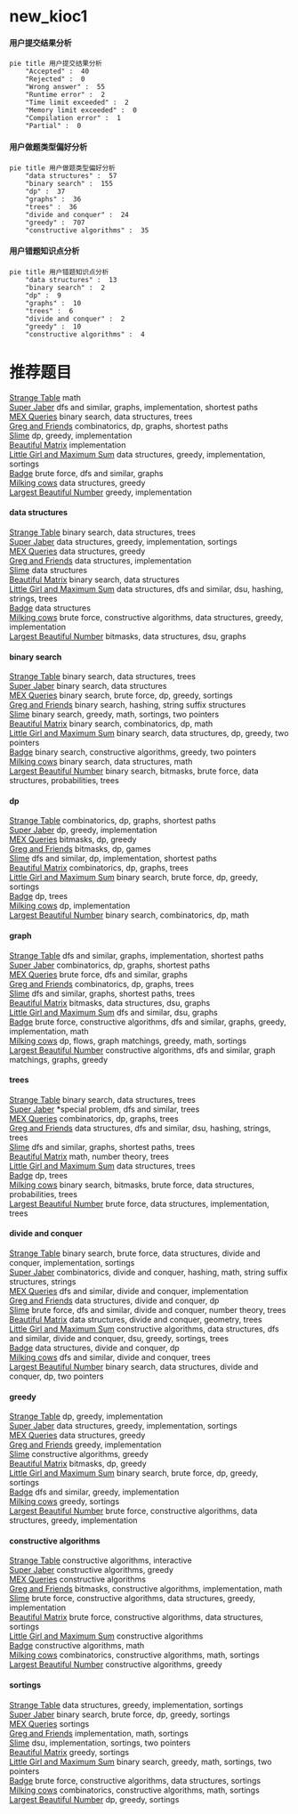 # new_kioc1
<!-- tabs:start -->
#### **用户提交结果分析**

```mermaid
pie title 用户提交结果分析
    "Accepted" :  40
    "Rejected" :  0
    "Wrong answer" :  55
    "Runtime error" :  2
    "Time limit exceeded" :  2
    "Memory limit exceeded" :  0
    "Compilation error" :  1
    "Partial" :  0
```
#### **用户做题类型偏好分析**

```mermaid
pie title 用户做题类型偏好分析
    "data structures" :  57
    "binary search" :  155
    "dp" :  37
    "graphs" :  36
    "trees" :  36
    "divide and conquer" :  24
    "greedy" :  707
    "constructive algorithms" :  35
```
#### **用户错题知识点分析**

```mermaid
pie title 用户错题知识点分析
    "data structures" :  13
    "binary search" :  2
    "dp" :  9
    "graphs" :  10
    "trees" :  6
    "divide and conquer" :  2
    "greedy" :  10
    "constructive algorithms" :  4
```
<!-- tabs:end -->
# 推荐题目
[Strange Table](http://codeforces.com/problemset/problem/1506/A)		math		  
[Super Jaber](http://codeforces.com/problemset/problem/1301/F)		dfs and similar,
                        graphs,
                        implementation,
                        shortest paths		  
[MEX Queries](http://codeforces.com/problemset/problem/817/F)		binary search,
                        data structures,
                        trees		  
[Greg and Friends](http://codeforces.com/problemset/problem/295/C)		combinatorics,
                        dp,
                        graphs,
                        shortest paths		  
[Slime](http://codeforces.com/problemset/problem/1038/D)		dp,
                        greedy,
                        implementation		  
[Beautiful Matrix](http://codeforces.com/problemset/problem/263/A)		implementation		  
[Little Girl and Maximum Sum](http://codeforces.com/problemset/problem/276/C)		data structures,
                        greedy,
                        implementation,
                        sortings		  
[Badge](http://codeforces.com/problemset/problem/1020/B)		brute force,
                        dfs and similar,
                        graphs		  
[Milking cows](http://codeforces.com/problemset/problem/383/A)		data structures,
                        greedy		  
[Largest Beautiful Number](http://codeforces.com/problemset/problem/946/E)		greedy,
                        implementation		  
<!-- tabs:start -->
#### **data structures**
[Strange Table](http://codeforces.com/problemset/problem/817/F)		binary search,
                        data structures,
                        trees		  
[Super Jaber](http://codeforces.com/problemset/problem/276/C)		data structures,
                        greedy,
                        implementation,
                        sortings		  
[MEX Queries](http://codeforces.com/problemset/problem/383/A)		data structures,
                        greedy		  
[Greg and Friends](https://codeforces.com/contest/1180/problem/C)		data structures,
                        implementation		  
[Slime](http://codeforces.com/problemset/problem/707/E)		data structures		  
[Beautiful Matrix](http://codeforces.com/problemset/problem/762/E)		binary search,
                        data structures		  
[Little Girl and Maximum Sum](http://codeforces.com/problemset/problem/601/D)		data structures,
                        dfs and similar,
                        dsu,
                        hashing,
                        strings,
                        trees		  
[Badge](http://codeforces.com/problemset/problem/1060/G)		data structures		  
[Milking cows](http://codeforces.com/problemset/problem/1343/F)		brute force,
                        constructive algorithms,
                        data structures,
                        greedy,
                        implementation		  
[Largest Beautiful Number](http://codeforces.com/problemset/problem/938/G)		bitmasks,
                        data structures,
                        dsu,
                        graphs		  
#### **binary search**
[Strange Table](http://codeforces.com/problemset/problem/817/F)		binary search,
                        data structures,
                        trees		  
[Super Jaber](http://codeforces.com/problemset/problem/762/E)		binary search,
                        data structures		  
[MEX Queries](http://codeforces.com/problemset/problem/830/A)		binary search,
                        brute force,
                        dp,
                        greedy,
                        sortings		  
[Greg and Friends](http://codeforces.com/problemset/problem/961/F)		binary search,
                        hashing,
                        string suffix structures		  
[Slime](https://codeforces.com/contest/1337/problem/D)		binary search,
                        greedy,
                        math,
                        sortings,
                        two pointers		  
[Beautiful Matrix](http://codeforces.com/problemset/problem/1271/E)		binary search,
                        combinatorics,
                        dp,
                        math		  
[Little Girl and Maximum Sum](http://codeforces.com/problemset/problem/1492/C)		binary search,
                        data structures,
                        dp,
                        greedy,
                        two pointers		  
[Badge](http://codeforces.com/problemset/problem/1463/D)		binary search,
                        constructive algorithms,
                        greedy,
                        two pointers		  
[Milking cows](http://codeforces.com/problemset/problem/1490/G)		binary search,
                        data structures,
                        math		  
[Largest Beautiful Number](http://codeforces.com/problemset/problem/1479/D)		binary search,
                        bitmasks,
                        brute force,
                        data structures,
                        probabilities,
                        trees		  
#### **dp**
[Strange Table](http://codeforces.com/problemset/problem/295/C)		combinatorics,
                        dp,
                        graphs,
                        shortest paths		  
[Super Jaber](http://codeforces.com/problemset/problem/1038/D)		dp,
                        greedy,
                        implementation		  
[MEX Queries](http://codeforces.com/problemset/problem/755/F)		bitmasks,
                        dp,
                        greedy		  
[Greg and Friends](http://codeforces.com/problemset/problem/377/C)		bitmasks,
                        dp,
                        games		  
[Slime](http://codeforces.com/problemset/problem/1393/D)		dfs and similar,
                        dp,
                        implementation,
                        shortest paths		  
[Beautiful Matrix](http://codeforces.com/problemset/problem/830/D)		combinatorics,
                        dp,
                        graphs,
                        trees		  
[Little Girl and Maximum Sum](http://codeforces.com/problemset/problem/830/A)		binary search,
                        brute force,
                        dp,
                        greedy,
                        sortings		  
[Badge](http://codeforces.com/problemset/problem/855/C)		dp,
                        trees		  
[Milking cows](http://codeforces.com/problemset/problem/1239/E)		dp,
                        implementation		  
[Largest Beautiful Number](http://codeforces.com/problemset/problem/1271/E)		binary search,
                        combinatorics,
                        dp,
                        math		  
#### **graph**
[Strange Table](http://codeforces.com/problemset/problem/1301/F)		dfs and similar,
                        graphs,
                        implementation,
                        shortest paths		  
[Super Jaber](http://codeforces.com/problemset/problem/295/C)		combinatorics,
                        dp,
                        graphs,
                        shortest paths		  
[MEX Queries](http://codeforces.com/problemset/problem/1020/B)		brute force,
                        dfs and similar,
                        graphs		  
[Greg and Friends](http://codeforces.com/problemset/problem/830/D)		combinatorics,
                        dp,
                        graphs,
                        trees		  
[Slime](http://codeforces.com/problemset/problem/1184/E2)		dfs and similar,
                        graphs,
                        shortest paths,
                        trees		  
[Beautiful Matrix](http://codeforces.com/problemset/problem/938/G)		bitmasks,
                        data structures,
                        dsu,
                        graphs		  
[Little Girl and Maximum Sum](https://codeforces.com/contest/1464/problem/A)		dfs and similar,
                        dsu,
                        graphs		  
[Badge](http://codeforces.com/problemset/problem/1487/C)		brute force,
                        constructive algorithms,
                        dfs and similar,
                        graphs,
                        greedy,
                        implementation,
                        math		  
[Milking cows](http://codeforces.com/problemset/problem/1437/C)		dp,
                        flows,
                        graph matchings,
                        greedy,
                        math,
                        sortings		  
[Largest Beautiful Number](http://codeforces.com/problemset/problem/1470/D)		constructive algorithms,
                        dfs and similar,
                        graph matchings,
                        graphs,
                        greedy		  
#### **trees**
[Strange Table](http://codeforces.com/problemset/problem/817/F)		binary search,
                        data structures,
                        trees		  
[Super Jaber](http://codeforces.com/problemset/problem/1057/A)		*special problem,
                        dfs and similar,
                        trees		  
[MEX Queries](http://codeforces.com/problemset/problem/830/D)		combinatorics,
                        dp,
                        graphs,
                        trees		  
[Greg and Friends](http://codeforces.com/problemset/problem/601/D)		data structures,
                        dfs and similar,
                        dsu,
                        hashing,
                        strings,
                        trees		  
[Slime](http://codeforces.com/problemset/problem/1184/E2)		dfs and similar,
                        graphs,
                        shortest paths,
                        trees		  
[Beautiful Matrix](http://codeforces.com/problemset/problem/1210/C)		math,
                        number theory,
                        trees		  
[Little Girl and Maximum Sum](http://codeforces.com/problemset/problem/1088/F)		data structures,
                        trees		  
[Badge](http://codeforces.com/problemset/problem/855/C)		dp,
                        trees		  
[Milking cows](http://codeforces.com/problemset/problem/1479/D)		binary search,
                        bitmasks,
                        brute force,
                        data structures,
                        probabilities,
                        trees		  
[Largest Beautiful Number](http://codeforces.com/problemset/problem/1511/C)		brute force,
                        data structures,
                        implementation,
                        trees		  
#### **divide and conquer**
[Strange Table](http://codeforces.com/problemset/problem/1461/D)		binary search,
                        brute force,
                        data structures,
                        divide and conquer,
                        implementation,
                        sortings		  
[Super Jaber](http://codeforces.com/problemset/problem/1466/G)		combinatorics,
                        divide and conquer,
                        hashing,
                        math,
                        string suffix structures,
                        strings		  
[MEX Queries](http://codeforces.com/problemset/problem/1490/D)		dfs and similar,
                        divide and conquer,
                        implementation		  
[Greg and Friends](https://codeforces.com/contest/1483/problem/C)		data structures,
                        divide and conquer,
                        dp		  
[Slime](http://codeforces.com/problemset/problem/1491/E)		brute force,
                        dfs and similar,
                        divide and conquer,
                        number theory,
                        trees		  
[Beautiful Matrix](http://codeforces.com/problemset/problem/1303/G)		data structures,
                        divide and conquer,
                        geometry,
                        trees		  
[Little Girl and Maximum Sum](http://codeforces.com/problemset/problem/1494/D)		constructive algorithms,
                        data structures,
                        dfs and similar,
                        divide and conquer,
                        dsu,
                        greedy,
                        sortings,
                        trees		  
[Badge](http://codeforces.com/problemset/problem/1482/E)		data structures,
                        divide and conquer,
                        dp		  
[Milking cows](http://codeforces.com/problemset/problem/566/C)		dfs and similar,
                        divide and conquer,
                        trees		  
[Largest Beautiful Number](http://codeforces.com/problemset/problem/1428/F)		binary search,
                        data structures,
                        divide and conquer,
                        dp,
                        two pointers		  
#### **greedy**
[Strange Table](http://codeforces.com/problemset/problem/1038/D)		dp,
                        greedy,
                        implementation		  
[Super Jaber](http://codeforces.com/problemset/problem/276/C)		data structures,
                        greedy,
                        implementation,
                        sortings		  
[MEX Queries](http://codeforces.com/problemset/problem/383/A)		data structures,
                        greedy		  
[Greg and Friends](http://codeforces.com/problemset/problem/946/E)		greedy,
                        implementation		  
[Slime](http://codeforces.com/problemset/problem/605/A)		constructive algorithms,
                        greedy		  
[Beautiful Matrix](http://codeforces.com/problemset/problem/755/F)		bitmasks,
                        dp,
                        greedy		  
[Little Girl and Maximum Sum](http://codeforces.com/problemset/problem/830/A)		binary search,
                        brute force,
                        dp,
                        greedy,
                        sortings		  
[Badge](http://codeforces.com/problemset/problem/526/B)		dfs and similar,
                        greedy,
                        implementation		  
[Milking cows](http://codeforces.com/problemset/problem/379/C)		greedy,
                        sortings		  
[Largest Beautiful Number](http://codeforces.com/problemset/problem/1343/F)		brute force,
                        constructive algorithms,
                        data structures,
                        greedy,
                        implementation		  
#### **constructive algorithms**
[Strange Table](http://codeforces.com/problemset/problem/730/B)		constructive algorithms,
                        interactive		  
[Super Jaber](http://codeforces.com/problemset/problem/605/A)		constructive algorithms,
                        greedy		  
[MEX Queries](http://codeforces.com/problemset/problem/720/C)		constructive algorithms		  
[Greg and Friends](http://codeforces.com/problemset/problem/734/F)		bitmasks,
                        constructive algorithms,
                        implementation,
                        math		  
[Slime](http://codeforces.com/problemset/problem/1343/F)		brute force,
                        constructive algorithms,
                        data structures,
                        greedy,
                        implementation		  
[Beautiful Matrix](http://codeforces.com/problemset/problem/1513/F)		brute force,
                        constructive algorithms,
                        data structures,
                        sortings		  
[Little Girl and Maximum Sum](http://codeforces.com/problemset/problem/1208/C)		constructive algorithms		  
[Badge](http://codeforces.com/problemset/problem/1510/J)		constructive algorithms,
                        math		  
[Milking cows](http://codeforces.com/problemset/problem/1513/E)		combinatorics,
                        constructive algorithms,
                        math,
                        sortings		  
[Largest Beautiful Number](http://codeforces.com/problemset/problem/1493/A)		constructive algorithms,
                        greedy		  
#### **sortings**
[Strange Table](http://codeforces.com/problemset/problem/276/C)		data structures,
                        greedy,
                        implementation,
                        sortings		  
[Super Jaber](http://codeforces.com/problemset/problem/830/A)		binary search,
                        brute force,
                        dp,
                        greedy,
                        sortings		  
[MEX Queries](http://codeforces.com/problemset/problem/599/C)		sortings		  
[Greg and Friends](http://codeforces.com/problemset/problem/160/C)		implementation,
                        math,
                        sortings		  
[Slime](https://codeforces.com/contest/876/problem/D)		dsu,
                        implementation,
                        sortings,
                        two pointers		  
[Beautiful Matrix](http://codeforces.com/problemset/problem/379/C)		greedy,
                        sortings		  
[Little Girl and Maximum Sum](https://codeforces.com/contest/1337/problem/D)		binary search,
                        greedy,
                        math,
                        sortings,
                        two pointers		  
[Badge](http://codeforces.com/problemset/problem/1513/F)		brute force,
                        constructive algorithms,
                        data structures,
                        sortings		  
[Milking cows](http://codeforces.com/problemset/problem/1513/E)		combinatorics,
                        constructive algorithms,
                        math,
                        sortings		  
[Largest Beautiful Number](http://codeforces.com/problemset/problem/1455/D)		dp,
                        greedy,
                        sortings		  
<!-- tabs:end -->
